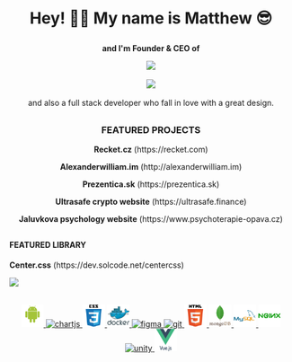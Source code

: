 
# <p align="center">Hey! 👋🏻 My name is Matthew 😎</p>

<p align="center"><strong>and I'm Founder & CEO of</strong></p>

<p align="center">
	<a href="https://solcode.net"><img width="100" src="https://solcode.net/_nuxt/img/360969f.svg" /></a>
</p>

<p align="center">
	<a href="https://solcode.net"><img width="100" src="https://solcode.net/_nuxt/img/31c14cf.svg" /></a>
</p>

<p align="center">and also a full stack developer who fall in love with a great design.</p>

##

### <p align="center">FEATURED PROJECTS</p>

<p align="center"><strong>Recket.cz</strong> (https://recket.com)</p>
<p align="center"><strong>Alexanderwilliam.im</strong> (http://alexanderwilliam.im)</p>
<p align="center"><strong>Prezentica.sk</strong> (https://prezentica.sk)</p>
<p align="center"><strong>Ultrasafe crypto website</strong> (https://ultrasafe.finance)</p>
<p align="center"><strong>Jaluvkova psychology website</strong> (https://www.psychoterapie-opava.cz)</p>

##

#### <p>FEATURED LIBRARY</p>

<p><strong>Center.css</strong> (https://dev.solcode.net/centercss)</p>

[![](https://data.jsdelivr.com/v1/package/gh/OriginalEveres/center.css/badge?style=rounded)](https://www.jsdelivr.com/package/gh/OriginalEveres/center.css)

##


<p align="center"> <a href="https://developer.android.com" target="_blank"> <img src="https://raw.githubusercontent.com/devicons/devicon/master/icons/android/android-original-wordmark.svg" alt="android" width="40" height="40"/> </a> <a href="https://www.chartjs.org" target="_blank"> <img src="https://www.chartjs.org/media/logo-title.svg" alt="chartjs" width="40" height="40"/> </a> <a href="https://www.w3schools.com/css/" target="_blank"> <img src="https://raw.githubusercontent.com/devicons/devicon/master/icons/css3/css3-original-wordmark.svg" alt="css3" width="40" height="40"/> </a> <a href="https://www.docker.com/" target="_blank"> <img src="https://raw.githubusercontent.com/devicons/devicon/master/icons/docker/docker-original-wordmark.svg" alt="docker" width="40" height="40"/> </a> <a href="https://www.figma.com/" target="_blank"> <img src="https://www.vectorlogo.zone/logos/figma/figma-icon.svg" alt="figma" width="40" height="40"/> </a> <a href="https://git-scm.com/" target="_blank"> <img src="https://www.vectorlogo.zone/logos/git-scm/git-scm-icon.svg" alt="git" width="40" height="40"/> </a> <a href="https://www.w3.org/html/" target="_blank"> <img src="https://raw.githubusercontent.com/devicons/devicon/master/icons/html5/html5-original-wordmark.svg" alt="html5" width="40" height="40"/> </a> <a href="https://www.mongodb.com/" target="_blank"> <img src="https://raw.githubusercontent.com/devicons/devicon/master/icons/mongodb/mongodb-original-wordmark.svg" alt="mongodb" width="40" height="40"/> </a> <a href="https://www.mysql.com/" target="_blank"> <img src="https://raw.githubusercontent.com/devicons/devicon/master/icons/mysql/mysql-original-wordmark.svg" alt="mysql" width="40" height="40"/> </a> <a href="https://www.nginx.com" target="_blank"> <img src="https://raw.githubusercontent.com/devicons/devicon/master/icons/nginx/nginx-original.svg" alt="nginx" width="40" height="40"/> </a> <a href="https://unity.com/" target="_blank"> <img src="https://www.vectorlogo.zone/logos/unity3d/unity3d-icon.svg" alt="unity" width="40" height="40"/> </a> <a href="https://vuejs.org/" target="_blank"> <img src="https://raw.githubusercontent.com/devicons/devicon/master/icons/vuejs/vuejs-original-wordmark.svg" alt="vuejs" width="40" height="40"/> </a> </p>
